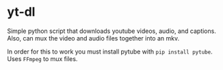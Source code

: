 # yt-dl
Simple python script that downloads youtube videos, audio, and captions. Also, can mux the video and audio files together into an mkv.

In order for this to work you must install pytube with `pip install pytube`. Uses `FFmpeg` to mux files.
